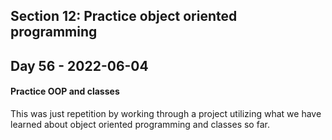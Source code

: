 ## Section 12: Practice object oriented programming

## Day 56 - 2022-06-04

#### <b>Practice OOP and classes</b>

This was just repetition by working through a project utilizing what we have learned about object oriented programming and classes so far.
